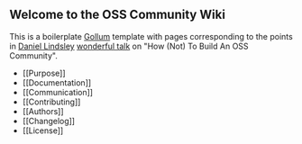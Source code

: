 ## Welcome to the OSS Community Wiki

This is a boilerplate [Gollum](https://github.com/gollum/gollum) template with
pages corresponding to the points in [Daniel Lindsley](https://github.com/toastdriven)
[wonderful talk](https://speakerdeck.com/daniellindsley/how-not-to-build-an-oss-community)
on "How (Not) To Build An OSS Community".

- [[Purpose]]
- [[Documentation]]
- [[Communication]]
- [[Contributing]]
- [[Authors]]
- [[Changelog]]
- [[License]]
